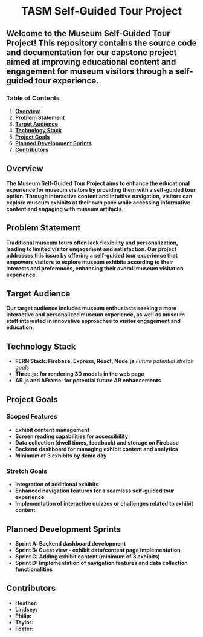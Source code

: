 <h1 align="center">TASM Self-Guided Tour Project</h1>

## Welcome to the Museum Self-Guided Tour Project! This repository contains the source code and documentation for our capstone project aimed at improving educational content and engagement for museum visitors through a self-guided tour experience.

### Table of Contents

1. [**Overview**](#overview)
2. [**Problem Statement**](#problem-statement)
3. [**Target Audience**](#target-audience)
4. [**Technology Stack**](#technology-stack)
5. [**Project Goals**](#project-goals)
6. [**Planned Development Sprints**](#planned-development-sprints)
7. [**Contributors**](#contributors)

## Overview

**The Museum Self-Guided Tour Project aims to enhance the educational experience for museum visitors by providing them with a self-guided tour option. Through interactive content and intuitive navigation, visitors can explore museum exhibits at their own pace while accessing informative content and engaging with museum artifacts.**

## Problem Statement

**Traditional museum tours often lack flexibility and personalization, leading to limited visitor engagement and satisfaction. Our project addresses this issue by offering a self-guided tour experience that empowers visitors to explore museum exhibits according to their interests and preferences, enhancing their overall museum visitation experience.**

## Target Audience

**Our target audience includes museum enthusiasts seeking a more interactive and personalized museum experience, as well as museum staff interested in innovative approaches to visitor engagement and education.**

## Technology Stack

- **FERN Stack: Firebase, Express, React, Node.js**
*Future potential stretch goals*
- **Three.js: for rendering 3D models in the web page**
- **AR.js and AFrame: for potential future AR enhancements**

## Project Goals

### Scoped Features

- **Exhibit content management**
- **Screen reading capabilities for accessibility**
- **Data collection (dwell times, feedback) and storage on Firebase**
- **Backend dashboard for managing exhibit content and analytics**
- **Minimum of 3 exhibits by demo day**

### Stretch Goals

- **Integration of additional exhibits**
- **Enhanced navigation features for a seamless self-guided tour experience**
- **Implementation of interactive quizzes or challenges related to exhibit content**

## Planned Development Sprints

- **Sprint A: Backend dashboard development**
- **Sprint B: Guest view - exhibit data/content page implementation**
- **Sprint C: Adding exhibit content (minimum of 3 exhibits)**
- **Sprint D: Implementation of navigation features and data collection functionalities**

## Contributors

- **Heather:**
- **Lindsey:**
- **Philip:**
- **Taylor:**
- **Foster:**
